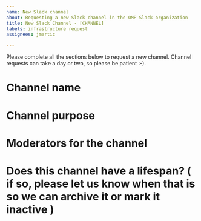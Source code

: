 ```yaml
---
name: New Slack channel
about: Requesting a new Slack channel in the OMP Slack organization
title: New Slack Channel - [CHANNEL]
labels: infrastructure request
assignees: jmertic

---
```


Please complete all the sections below to request a new channel. Channel requests can take a day or two, so please be patient :-).

# Channel name

# Channel purpose

# Moderators for the channel

# Does this channel have a lifespan? ( if so, please let us know when that is so we can archive it or mark it inactive )
